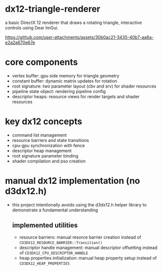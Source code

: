# dx12-triangle-renderer
a basic DirectX 12 renderer that draws a rotating triangle, interactive controls using Dear ImGui.

https://github.com/user-attachments/assets/30b0ac21-3435-40b7-aa6a-e2a2a670e67e

# core components
- vertex buffer: gpu side memory for triangle geometry
- constant buffer: dynamic matrix updates for rotation
- root signature: two parameter layout (cbv and srv) for shader resources
- pipeline state object: rendering pipeline config
- descriptor heaps: resource views for render targets and shader resources

# key dx12 concepts
- command list management
- resource barriers and state transitions
- cpu-gpu synchronization with fence
- descriptor heap management
- root signature parameter binding
- shader compilation and pso creation

# manual dx12 implementation (no d3dx12.h)
- this project intentionally avoids using the d3dx12.h helper library to demonstrate a fundamental understanding
  ## implemented utilities
    - resource barriers: manual resorce barrier creation instead of ``` CD3DX12_RESOURCE_BARRIER::Transition() ```
    - descriptor handle management: manual descriptor offsetting instead of ``` CD3DX12_CPU_DESCRIPTOR_HANDLE ```
    - heap properties initialization: manual heap property setup instead of ``` CD3DX12_HEAP_PROPERTIES ```
